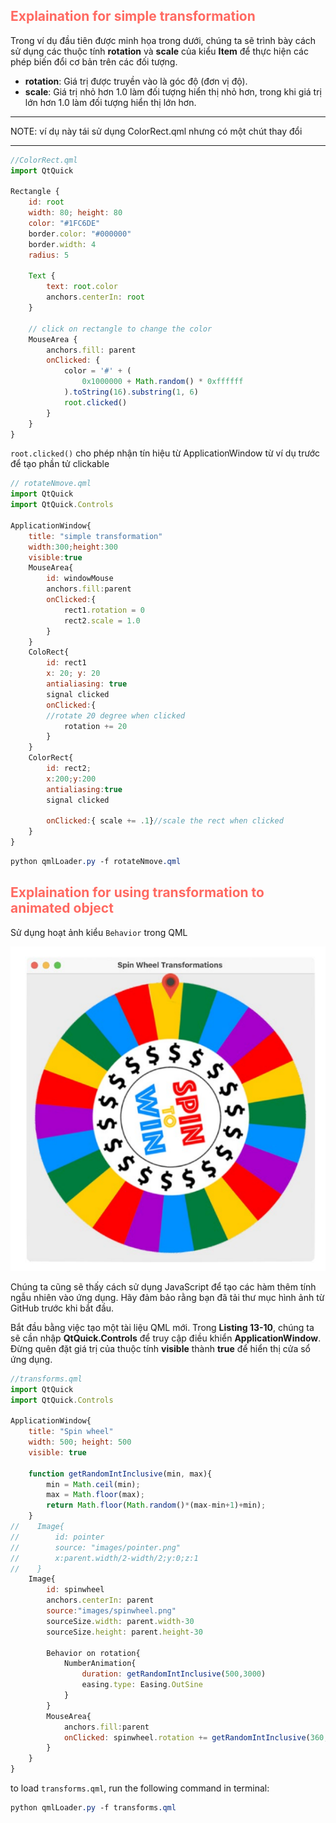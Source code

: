 
## <span style="color:rgb(255, 105, 97)">Explaination for simple transformation</span> 

Trong ví dụ đầu tiên được minh họa trong dưới, chúng ta sẽ trình bày cách sử dụng các thuộc tính **rotation** và **scale** của kiểu **Item** để thực hiện các phép biến đổi cơ bản trên các đối tượng.
- **rotation**: Giá trị được truyền vào là góc độ (đơn vị độ).
- **scale**: Giá trị nhỏ hơn 1.0 làm đối tượng hiển thị nhỏ hơn, trong khi giá trị lớn hơn 1.0 làm đối tượng hiển thị lớn hơn.

---
NOTE: ví dụ này tái sử dụng ColorRect.qml nhưng có một chút thay đổi

---

```js
//ColorRect.qml
import QtQuick  
  
Rectangle {  
    id: root  
    width: 80; height: 80  
    color: "#1FC6DE"  
    border.color: "#000000"  
    border.width: 4  
    radius: 5  
  
    Text {  
        text: root.color  
        anchors.centerIn: root  
    }  
  
    // click on rectangle to change the color  
    MouseArea {  
        anchors.fill: parent  
        onClicked: {  
            color = '#' + (  
                0x1000000 + Math.random() * 0xffffff  
            ).toString(16).substring(1, 6)  
            root.clicked()  
        }  
    }  
}
```

`root.clicked()` cho phép nhận tín hiệu từ ApplicationWindow từ ví dụ trước để tạo phần tử clickable

```js
// rotateNmove.qml
import QtQuick  
import QtQuick.Controls  
  
ApplicationWindow{  
    title: "simple transformation"  
    width:300;height:300  
    visible:true  
    MouseArea{  
        id: windowMouse  
        anchors.fill:parent  
        onClicked:{  
            rect1.rotation = 0  
            rect2.scale = 1.0  
        }  
    }  
    ColoRect{  
        id: rect1  
        x: 20; y: 20  
        antialiasing: true  
        signal clicked  
        onClicked:{  
        //rotate 20 degree when clicked  
            rotation += 20  
        }  
    }  
    ColorRect{  
        id: rect2;  
        x:200;y:200  
        antialiasing:true  
        signal clicked  
  
        onClicked:{ scale += .1}//scale the rect when clicked  
    }  
}
```

```css
python qmlLoader.py -f rotateNmove.qml
```

## <span style="color:rgb(255, 105, 97)">Explaination for using transformation to animated object</span> 

Sử dụng hoạt ảnh kiểu `Behavior` trong QML

![](https://github.com/sakanaowo/PyQt-and-application/blob/main/Image/Pasted%20image%2020241005163918.png?raw=true)

Chúng ta cũng sẽ thấy cách sử dụng JavaScript để tạo các hàm thêm tính ngẫu nhiên vào ứng dụng. Hãy đảm bảo rằng bạn đã tải thư mục hình ảnh từ GitHub trước khi bắt đầu.

Bắt đầu bằng việc tạo một tài liệu QML mới. Trong **Listing 13-10**, chúng ta sẽ cần nhập **QtQuick.Controls** để truy cập điều khiển **ApplicationWindow**. Đừng quên đặt giá trị của thuộc tính **visible** thành **true** để hiển thị cửa sổ ứng dụng.


```js
//transforms.qml
import QtQuick  
import QtQuick.Controls  
  
ApplicationWindow{  
    title: "Spin wheel"  
    width: 500; height: 500  
    visible: true  
  
    function getRandomIntInclusive(min, max){  
        min = Math.ceil(min);  
        max = Math.floor(max);  
        return Math.floor(Math.random()*(max-min+1)+min);  
    }  
//    Image{  
//        id: pointer  
//        source: "images/pointer.png"  
//        x:parent.width/2-width/2;y:0;z:1  
//    }  
    Image{  
        id: spinwheel  
        anchors.centerIn: parent  
        source:"images/spinwheel.png"  
        sourceSize.width: parent.width-30  
        sourceSize.height: parent.height-30  
  
        Behavior on rotation{  
            NumberAnimation{  
                duration: getRandomIntInclusive(500,3000)  
                easing.type: Easing.OutSine  
            }  
        }  
        MouseArea{  
            anchors.fill:parent  
            onClicked: spinwheel.rotation += getRandomIntInclusive(360,360*4)  
        }  
    }  
}
```

to load `transforms.qml`, run the following command in terminal:

```css
python qmlLoader.py -f transforms.qml
```

